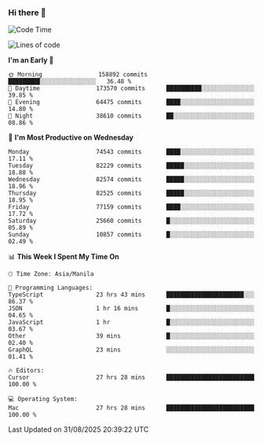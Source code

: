 ### Hi there 👋

<!--START_SECTION:waka-->
![Code Time](http://img.shields.io/badge/Code%20Time-6%2C239%20hrs%201%20min-blue)

![Lines of code](https://img.shields.io/badge/From%20Hello%20World%20I%27ve%20Written-144.7%20million%20lines%20of%20code-blue)

**I'm an Early 🐤** 

```text
🌞 Morning                158892 commits      █████████░░░░░░░░░░░░░░░░   36.48 % 
🌆 Daytime                173570 commits      ██████████░░░░░░░░░░░░░░░   39.85 % 
🌃 Evening                64475 commits       ████░░░░░░░░░░░░░░░░░░░░░   14.80 % 
🌙 Night                  38610 commits       ██░░░░░░░░░░░░░░░░░░░░░░░   08.86 % 
```
📅 **I'm Most Productive on Wednesday** 

```text
Monday                   74543 commits       ████░░░░░░░░░░░░░░░░░░░░░   17.11 % 
Tuesday                  82229 commits       █████░░░░░░░░░░░░░░░░░░░░   18.88 % 
Wednesday                82574 commits       █████░░░░░░░░░░░░░░░░░░░░   18.96 % 
Thursday                 82525 commits       █████░░░░░░░░░░░░░░░░░░░░   18.95 % 
Friday                   77159 commits       ████░░░░░░░░░░░░░░░░░░░░░   17.72 % 
Saturday                 25660 commits       █░░░░░░░░░░░░░░░░░░░░░░░░   05.89 % 
Sunday                   10857 commits       █░░░░░░░░░░░░░░░░░░░░░░░░   02.49 % 
```


📊 **This Week I Spent My Time On** 

```text
🕑︎ Time Zone: Asia/Manila

💬 Programming Languages: 
TypeScript               23 hrs 43 mins      ██████████████████████░░░   86.37 % 
JSON                     1 hr 16 mins        █░░░░░░░░░░░░░░░░░░░░░░░░   04.65 % 
JavaScript               1 hr                █░░░░░░░░░░░░░░░░░░░░░░░░   03.67 % 
Other                    39 mins             █░░░░░░░░░░░░░░░░░░░░░░░░   02.40 % 
GraphQL                  23 mins             ░░░░░░░░░░░░░░░░░░░░░░░░░   01.41 % 

🔥 Editors: 
Cursor                   27 hrs 28 mins      █████████████████████████   100.00 % 

💻 Operating System: 
Mac                      27 hrs 28 mins      █████████████████████████   100.00 % 
```


 Last Updated on 31/08/2025 20:39:22 UTC
<!--END_SECTION:waka-->


<!--
**rad182/rad182** is a ✨ _special_ ✨ repository because its `README.md` (this file) appears on your GitHub profile.

Here are some ideas to get you started:

- 🔭 I’m currently working on ...
- 🌱 I’m currently learning ...
- 👯 I’m looking to collaborate on ...
- 🤔 I’m looking for help with ...
- 💬 Ask me about ...
- 📫 How to reach me: ...
- 😄 Pronouns: ...
- ⚡ Fun fact: ...
-->
